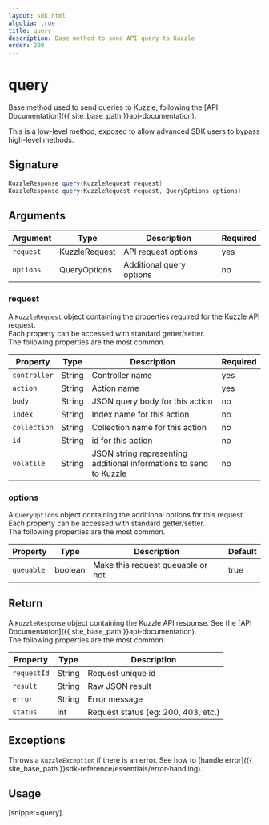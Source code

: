```yaml
---
layout: sdk.html
algolia: true
title: query
description: Base method to send API query to Kuzzle
order: 200
---
```


# query

Base method used to send queries to Kuzzle, following the [API Documentation]({{ site_base_path }}api-documentation).

<div class="alert alert-warning">
This is a low-level method, exposed to allow advanced SDK users to bypass high-level methods.
</div>

## Signature

```java
KuzzleResponse query(KuzzleRequest request)
KuzzleResponse query(KuzzleRequest request, QueryOptions options)
```

## Arguments

| Argument  | Type          | Description              | Required |
| --------- | ------------- | ------------------------ | -------- |
| `request` | KuzzleRequest | API request options      | yes      |
| `options` | QueryOptions  | Additional query options | no       |

### **request**

A `KuzzleRequest` object containing the properties required for the Kuzzle API request.  
Each property can be accessed with standard getter/setter.  
The following properties are the most common.

| Property     | Type   | Description                                                        | Required |
| ------------ | ------ | ------------------------------------------------------------------ | -------- |
| `controller` | String | Controller name                                                    | yes      |
| `action`     | String | Action name                                                        | yes      |
| `body`       | String | JSON query body for this action                                    | no       |
| `index`      | String | Index name for this action                                         | no       |
| `collection` | String | Collection name for this action                                    | no       |
| `id`         | String | id for this action                                                 | no       |
| `volatile`   | String | JSON string representing additional informations to send to Kuzzle | no       |

### **options**

A `QueryOptions` object containing the additional options for this request.  
Each property can be accessed with standard getter/setter.  
The following properties are the most common.

| Property   | Type    | Description                       | Default |
| ---------- | ------- | --------------------------------- | ------- |
| `queuable` | boolean | Make this request queuable or not | true    |

## Return

A `KuzzleResponse` object containing the Kuzzle API response. See the [API Documentation]({{ site_base_path }}api-documentation).  
The following properties are the most common.

| Property    | Type   | Description                         |
| ----------- | ------ | ----------------------------------- |
| `requestId` | String | Request unique id                   |
| `result`    | String | Raw JSON result                     |
| `error`     | String | Error message                       |
| `status`    | int    | Request status (eg: 200, 403, etc.) |

## Exceptions

Throws a `KuzzleException` if there is an error. See how to [handle error]({{ site_base_path }}sdk-reference/essentials/error-handling).

## Usage

[snippet=query]
